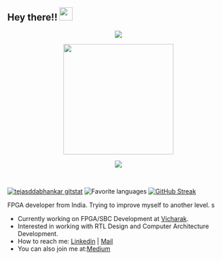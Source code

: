 ## Hey there!! <img src="https://media.giphy.com/media/hvRJCLFzcasrR4ia7z/giphy.gif" width="30px">


<!-- Stats Dashboard -->

<!-- Streak -->
<p align="center">
  <a href="https://git.io/streak-stats">
    <img src="https://streak-stats.demolab.com?user=tej-dabhankar&theme=nord&border_radius=4.5&date_format=j%20M%5B%20Y%5D&mode=weekly&card_width=450&card_height=200"/>
  </a>
</p>

<!-- Activity Graph -->
<p align="center">
  <a href="https://git.io/streak-stats">
    <img height=250 src="https://github-readme-activity-graph.vercel.app/graph?username=MarieLynneBlock&border_radius=0&custom_title=activity%20graph&hide_title=true&bg_color=2E3440&color=81A1C1&line=88C0D0&point=5E81AC&area_color=D8DEE9&title_color=81A1C1&area=true"/>
  </a> 
</p>

<!-- GitHub Trophies -->
<p align="center">
  <a href="https://github.com/tej-dabhankar/github-profile-trophy">
    <img src="https://github-profile-trophy.vercel.app/?username=tej-dabhankar&theme=nord&&column=9&row=1" />
  </a>
</p>

<br>


[![tejasddabhankar gitstat](https://github-readme-stats.vercel.app/api?username=tej-dabhankar&theme=gruvbox&layout=compact)](https://github.com/utsavbalar1231)
![Favorite languages](https://github-readme-stats.vercel.app/api/top-langs/?username=tej-dabhankar&theme=gruvbox&layout=compact)
[![GitHub Streak](https://streak-stats.demolab.com?user=tej-dabhankar&theme=gruvbox-duo&hide_border=true)](https://git.io/streak-stats)

 FPGA developer from India. Trying to improve myself to another level.
s
- Currently working on FPGA/SBC Development at [Vicharak](https://vicharak.in).
- Interested in working with RTL Design and Computer Architecture Development.
- How to reach me: [Linkedin](https://www.linkedin.com/in/tejas-dabhankar/) | [Mail](mailto:tejasdabhankar123@gmail.com)
- You can also join me at:[Medium](https://medium.com/@visionvlsi)


<!--![Stars](https://img.shields.io/github/stars/UtsavBalar1231?color=black&logo=github&style=flat)
![Followers](https://img.shields.io/github/followers/UtsavBalar1231?color=black&logo=github&style=flat)-->


